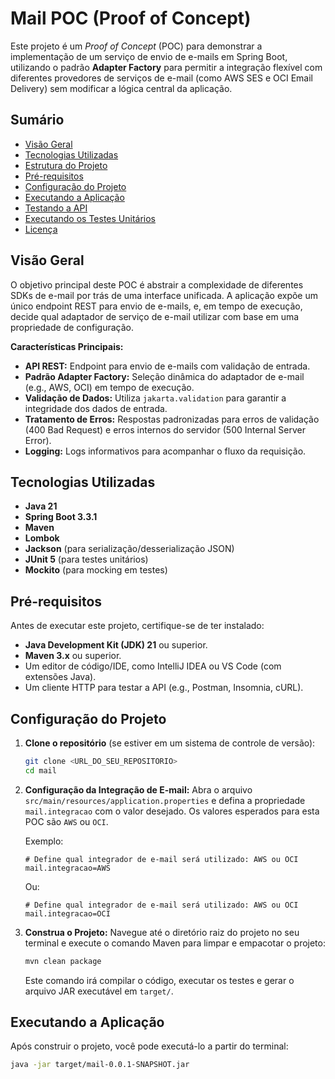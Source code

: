 # Mail POC (Proof of Concept)

Este projeto é um *Proof of Concept* (POC) para demonstrar a implementação de um serviço de envio de e-mails em Spring Boot, utilizando o padrão **Adapter Factory** para permitir a integração flexível com diferentes provedores de serviços de e-mail (como AWS SES e OCI Email Delivery) sem modificar a lógica central da aplicação.

## Sumário

* [Visão Geral](#visão-geral)
* [Tecnologias Utilizadas](#tecnologias-utilizadas)
* [Estrutura do Projeto](#estrutura-do-projeto)
* [Pré-requisitos](#pré-requisitos)
* [Configuração do Projeto](#configuração-do-projeto)
* [Executando a Aplicação](#executando-a-aplicação)
* [Testando a API](#testando-a-api)
* [Executando os Testes Unitários](#executando-os-testes-unitários)
* [Licença](#licença)

## Visão Geral

O objetivo principal deste POC é abstrair a complexidade de diferentes SDKs de e-mail por trás de uma interface unificada. A aplicação expõe um único endpoint REST para envio de e-mails, e, em tempo de execução, decide qual adaptador de serviço de e-mail utilizar com base em uma propriedade de configuração.

**Características Principais:**

* **API REST:** Endpoint para envio de e-mails com validação de entrada.
* **Padrão Adapter Factory:** Seleção dinâmica do adaptador de e-mail (e.g., AWS, OCI) em tempo de execução.
* **Validação de Dados:** Utiliza `jakarta.validation` para garantir a integridade dos dados de entrada.
* **Tratamento de Erros:** Respostas padronizadas para erros de validação (400 Bad Request) e erros internos do servidor (500 Internal Server Error).
* **Logging:** Logs informativos para acompanhar o fluxo da requisição.

## Tecnologias Utilizadas

* **Java 21**
* **Spring Boot 3.3.1**
* **Maven**
* **Lombok**
* **Jackson** (para serialização/desserialização JSON)
* **JUnit 5** (para testes unitários)
* **Mockito** (para mocking em testes)

## Pré-requisitos

Antes de executar este projeto, certifique-se de ter instalado:

* **Java Development Kit (JDK) 21** ou superior.
* **Maven 3.x** ou superior.
* Um editor de código/IDE, como IntelliJ IDEA ou VS Code (com extensões Java).
* Um cliente HTTP para testar a API (e.g., Postman, Insomnia, cURL).

## Configuração do Projeto

1.  **Clone o repositório** (se estiver em um sistema de controle de versão):
    ```bash
    git clone <URL_DO_SEU_REPOSITORIO>
    cd mail
    ```
2.  **Configuração da Integração de E-mail:**
    Abra o arquivo `src/main/resources/application.properties` e defina a propriedade `mail.integracao` com o valor desejado. Os valores esperados para esta POC são `AWS` ou `OCI`.

    Exemplo:
    ```properties
    # Define qual integrador de e-mail será utilizado: AWS ou OCI
    mail.integracao=AWS
    ```
    Ou:
    ```properties
    # Define qual integrador de e-mail será utilizado: AWS ou OCI
    mail.integracao=OCI
    ```

3.  **Construa o Projeto:**
    Navegue até o diretório raiz do projeto no seu terminal e execute o comando Maven para limpar e empacotar o projeto:
    ```bash
    mvn clean package
    ```
    Este comando irá compilar o código, executar os testes e gerar o arquivo JAR executável em `target/`.

## Executando a Aplicação

Após construir o projeto, você pode executá-lo a partir do terminal:

```bash
java -jar target/mail-0.0.1-SNAPSHOT.jar